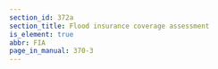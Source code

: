 ```yaml
---
section_id: 372a
section_title: Flood insurance coverage assessment
is_element: true
abbr: FIA
page_in_manual: 370-3
---
```

